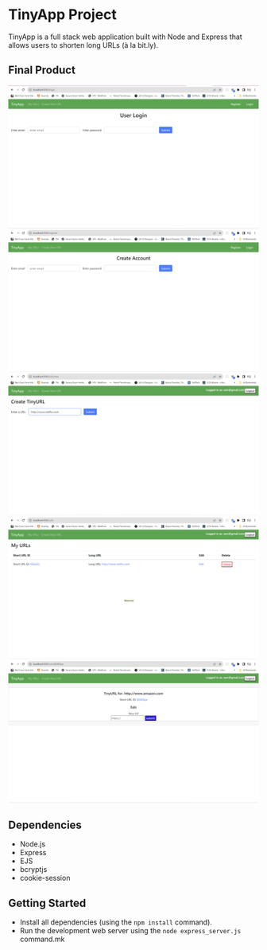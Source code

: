 # TinyApp Project

TinyApp is a full stack web application built with Node and Express that allows users to shorten long URLs (à la bit.ly).

## Final Product

!["screenshot of user-login page"](https://github.com/prabhjotka/tinyapp/blob/master/docs/user-login.png?raw=true)
!["screenshot of user-registration page"](https://github.com/prabhjotka/tinyapp/blob/master/docs/user-register.png?raw=true)
!["screenshot of create new url page"](https://github.com/prabhjotka/tinyapp/blob/master/docs/urls-new.png?raw=true)
!["screenshot of urls-show page"](https://github.com/prabhjotka/tinyapp/blob/master/docs/urls-index.png?raw=true)
!["screenshot of edit url page"](https://github.com/prabhjotka/tinyapp/blob/master/docs/urls-edit.png?raw=true)

## Dependencies

- Node.js
- Express
- EJS
- bcryptjs
- cookie-session

## Getting Started

- Install all dependencies (using the `npm install` command).
- Run the development web server using the `node express_server.js` command.mk
